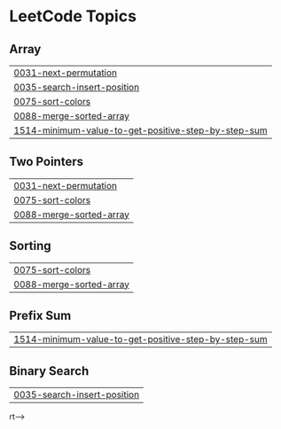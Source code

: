 

<!---LeetCode Topics Start-->
# LeetCode Topics
## Array
|  |
| ------- |
| [0031-next-permutation](https://github.com/mayankissrani/Leetcode-Questions/tree/master/0031-next-permutation) |
| [0035-search-insert-position](https://github.com/mayankissrani/Leetcode-Questions/tree/master/0035-search-insert-position) |
| [0075-sort-colors](https://github.com/mayankissrani/Leetcode-Questions/tree/master/0075-sort-colors) |
| [0088-merge-sorted-array](https://github.com/mayankissrani/Leetcode-Questions/tree/master/0088-merge-sorted-array) |
| [1514-minimum-value-to-get-positive-step-by-step-sum](https://github.com/mayankissrani/Leetcode-Questions/tree/master/1514-minimum-value-to-get-positive-step-by-step-sum) |
## Two Pointers
|  |
| ------- |
| [0031-next-permutation](https://github.com/mayankissrani/Leetcode-Questions/tree/master/0031-next-permutation) |
| [0075-sort-colors](https://github.com/mayankissrani/Leetcode-Questions/tree/master/0075-sort-colors) |
| [0088-merge-sorted-array](https://github.com/mayankissrani/Leetcode-Questions/tree/master/0088-merge-sorted-array) |
## Sorting
|  |
| ------- |
| [0075-sort-colors](https://github.com/mayankissrani/Leetcode-Questions/tree/master/0075-sort-colors) |
| [0088-merge-sorted-array](https://github.com/mayankissrani/Leetcode-Questions/tree/master/0088-merge-sorted-array) |
## Prefix Sum
|  |
| ------- |
| [1514-minimum-value-to-get-positive-step-by-step-sum](https://github.com/mayankissrani/Leetcode-Questions/tree/master/1514-minimum-value-to-get-positive-step-by-step-sum) |
## Binary Search
|  |
| ------- |
| [0035-search-insert-position](https://github.com/mayankissrani/Leetcode-Questions/tree/master/0035-search-insert-position) |
<!---LeetCode Topics End-->rt-->
